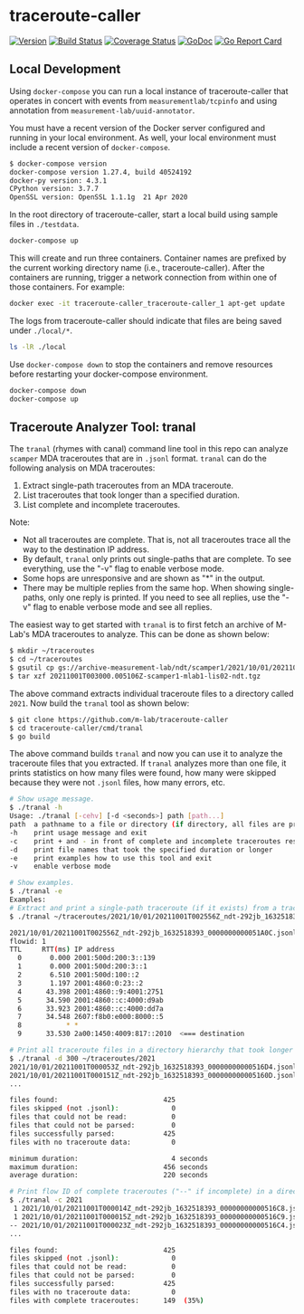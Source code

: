 # traceroute-caller
[![Version](https://img.shields.io/github/tag/m-lab/traceroute-caller.svg)](https://github.com/m-lab/traceroute-caller/releases) [![Build Status](https://travis-ci.com/m-lab/traceroute-caller.svg?branch=master)](https://travis-ci.com/m-lab/traceroute-caller) [![Coverage Status](https://coveralls.io/repos/m-lab/traceroute-caller/badge.svg?branch=master)](https://coveralls.io/github/m-lab/traceroute-caller?branch=master) [![GoDoc](https://godoc.org/github.com/m-lab/traceroute-caller?status.svg)](https://godoc.org/github.com/m-lab/traceroute-caller) [![Go Report Card](https://goreportcard.com/badge/github.com/m-lab/traceroute-caller)](https://goreportcard.com/report/github.com/m-lab/traceroute-caller)

## Local Development

Using `docker-compose` you can run a local instance of traceroute-caller that
operates in concert with events from `measurementlab/tcpinfo` and using
annotation from `measurement-lab/uuid-annotator`.

You must have a recent version of the Docker server configured and running in
your local environment. As well, your local environment must include a recent
version of `docker-compose`.

```sh
$ docker-compose version
docker-compose version 1.27.4, build 40524192
docker-py version: 4.3.1
CPython version: 3.7.7
OpenSSL version: OpenSSL 1.1.1g  21 Apr 2020
```

In the root directory of traceroute-caller, start a local build using
sample files in `./testdata`.

```sh
docker-compose up
```

This will create and run three containers.  Container names are prefixed by the
current working directory name (i.e., traceroute-caller).  After the containers
are running, trigger a network connection from within one of those containers.
For example:

```sh
docker exec -it traceroute-caller_traceroute-caller_1 apt-get update
```

The logs from traceroute-caller should indicate that files are being saved
under `./local/*`.

```sh
ls -lR ./local
```

Use `docker-compose down` to stop the containers and remove resources before
restarting your docker-compose environment.

```sh
docker-compose down
docker-compose up
```

## Traceroute Analyzer Tool: tranal

The `tranal` (rhymes with canal) command line tool in this repo can
analyze `scamper` MDA traceroutes that are in `.jsonl` format.  `tranal`
can do the following analysis on MDA traceroutes:

1. Extract single-path traceroutes from an MDA traceroute.
2. List traceroutes that took longer than a specified duration.
3. List complete and incomplete traceroutes.

Note:
* Not all traceroutes are complete.  That is, not all traceroutes
trace all the way to the destination IP address.
* By default, `tranal` only prints out single-paths that are complete.
To see everything, use the "-v" flag to enable verbose mode.
* Some hops are unresponsive and are shown as "*" in the output.
* There may be multiple replies from the same hop.  When showing
single-paths, only one reply is printed.  If you need to see all replies,
use the "-v" flag to enable verbose mode and see all replies.

The easiest way to get started with `tranal` is to first fetch an archive
of M-Lab's MDA traceroutes to analyze.  This can be done as shown below:

```sh
$ mkdir ~/traceroutes
$ cd ~/traceroutes
$ gsutil cp gs://archive-measurement-lab/ndt/scamper1/2021/10/01/20211001T003000.005106Z-scamper1-mlab1-lis02-ndt.tgz .
$ tar xzf 20211001T003000.005106Z-scamper1-mlab1-lis02-ndt.tgz 
```

The above command extracts individual traceroute files to a directory
called `2021`.  Now build the `tranal` tool as shown below:

```sh
$ git clone https://github.com/m-lab/traceroute-caller
$ cd traceroute-caller/cmd/tranal
$ go build
```

The above command builds `tranal` and now you can use it to analyze the
traceroute files that you extracted.  If `tranal` analyzes more than
one file, it prints statistics on how many files were found, how many
were skipped because they were not `.jsonl` files, how many errors, etc.


```sh
# Show usage message.
$ ./tranal -h
Usage: ./tranal [-cehv] [-d <seconds>] path [path...]
path  a pathname to a file or directory (if directory, all files are processed recursively)
-h    print usage message and exit
-c    print + and - in front of complete and incomplete traceroutes respectively
-d    print file names that took the specified duration or longer
-e    print examples how to use this tool and exit
-v    enable verbose mode

# Show examples.
$ ./tranal -e
Examples:
# Extract and print a single-path traceroute (if it exists) from a traceroute file
$ ./tranal ~/traceroutes/2021/10/01/20211001T002556Z_ndt-292jb_1632518393_0000000000051A0C.jsonl

2021/10/01/20211001T002556Z_ndt-292jb_1632518393_0000000000051A0C.jsonl
flowid: 1
TTL     RTT(ms) IP address
  0       0.000 2001:500d:200:3::139
  1       0.000 2001:500d:200:3::1
  2       6.510 2001:500d:100::2
  3       1.197 2001:4860:0:23::2
  4      43.398 2001:4860::9:4001:2751
  5      34.590 2001:4860::c:4000:d9ab
  6      33.923 2001:4860::c:4000:dd7a
  7      34.548 2607:f8b0:e000:8000::5
  8           * *
  9      33.530 2a00:1450:4009:817::2010  <=== destination

# Print all traceroute files in a directory hierarchy that took longer than 5 minutes
$ ./tranal -d 300 ~/traceroutes/2021
2021/10/01/20211001T000053Z_ndt-292jb_1632518393_00000000000516D4.jsonl: 428 seconds
2021/10/01/20211001T000151Z_ndt-292jb_1632518393_000000000005160D.jsonl: 386 seconds
...

files found:                          425
files skipped (not .jsonl):             0
files that could not be read:           0
files that could not be parsed:         0
files successfully parsed:            425
files with no traceroute data:          0

minimum duration:                       4 seconds
maximum duration:                     456 seconds
average duration:                     220 seconds

# Print flow ID of complete traceroutes ("--" if incomplete) in a directory hierarchy
$ ./tranal -c 2021    
 1 2021/10/01/20211001T000014Z_ndt-292jb_1632518393_00000000000516C8.jsonl
 1 2021/10/01/20211001T000015Z_ndt-292jb_1632518393_00000000000516C9.jsonl
-- 2021/10/01/20211001T000023Z_ndt-292jb_1632518393_00000000000516C4.jsonl
...

files found:                          425
files skipped (not .jsonl):             0
files that could not be read:           0
files that could not be parsed:         0
files successfully parsed:            425
files with no traceroute data:          0
files with complete traceroutes:      149  (35%)
```
